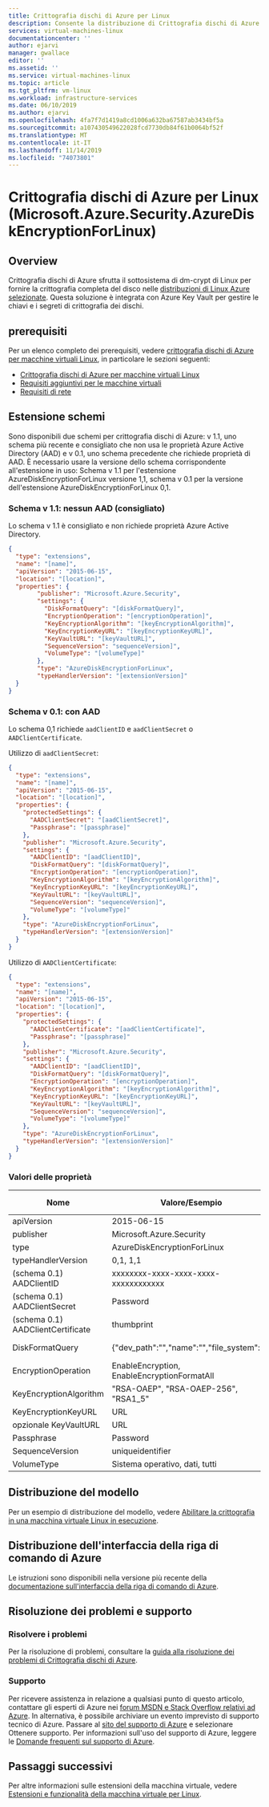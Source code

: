 ```yaml
---
title: Crittografia dischi di Azure per Linux
description: Consente la distribuzione di Crittografia dischi di Azure per Linux in una macchina virtuale usando un'estensione macchina virtuale.
services: virtual-machines-linux
documentationcenter: ''
author: ejarvi
manager: gwallace
editor: ''
ms.assetid: ''
ms.service: virtual-machines-linux
ms.topic: article
ms.tgt_pltfrm: vm-linux
ms.workload: infrastructure-services
ms.date: 06/10/2019
ms.author: ejarvi
ms.openlocfilehash: 4fa7f7d1419a8cd1006a632ba67587ab3434bf5a
ms.sourcegitcommit: a107430549622028fcd7730db84f61b0064bf52f
ms.translationtype: MT
ms.contentlocale: it-IT
ms.lasthandoff: 11/14/2019
ms.locfileid: "74073801"
---
```

# <a name="azure-disk-encryption-for-linux-microsoftazuresecurityazurediskencryptionforlinux"></a>Crittografia dischi di Azure per Linux (Microsoft.Azure.Security.AzureDiskEncryptionForLinux)

## <a name="overview"></a>Overview

Crittografia dischi di Azure sfrutta il sottosistema di dm-crypt di Linux per fornire la crittografia completa del disco nelle [distribuzioni di Linux Azure selezionate](https://aka.ms/adelinux).  Questa soluzione è integrata con Azure Key Vault per gestire le chiavi e i segreti di crittografia dei dischi.

## <a name="prerequisites"></a>prerequisiti

Per un elenco completo dei prerequisiti, vedere [crittografia dischi di Azure per macchine virtuali Linux](../linux/disk-encryption-overview.md), in particolare le sezioni seguenti:

- [Crittografia dischi di Azure per macchine virtuali Linux](../linux/disk-encryption-overview.md#supported-vms-and-operating-systems)
- [Requisiti aggiuntivi per le macchine virtuali](../linux/disk-encryption-overview.md#additional-vm-requirements)
- [Requisiti di rete](../linux/disk-encryption-overview.md#networking-requirements)

## <a name="extension-schemata"></a>Estensione schemi

Sono disponibili due schemi per crittografia dischi di Azure: v 1.1, uno schema più recente e consigliato che non usa le proprietà Azure Active Directory (AAD) e v 0.1, uno schema precedente che richiede proprietà di AAD. È necessario usare la versione dello schema corrispondente all'estensione in uso: Schema v 1.1 per l'estensione AzureDiskEncryptionForLinux versione 1,1, schema v 0.1 per la versione dell'estensione AzureDiskEncryptionForLinux 0,1.
### <a name="schema-v11-no-aad-recommended"></a>Schema v 1.1: nessun AAD (consigliato)

Lo schema v 1.1 è consigliato e non richiede proprietà Azure Active Directory.

```json
{
  "type": "extensions",
  "name": "[name]",
  "apiVersion": "2015-06-15",
  "location": "[location]",
  "properties": {
        "publisher": "Microsoft.Azure.Security",
        "settings": {
          "DiskFormatQuery": "[diskFormatQuery]",
          "EncryptionOperation": "[encryptionOperation]",
          "KeyEncryptionAlgorithm": "[keyEncryptionAlgorithm]",
          "KeyEncryptionKeyURL": "[keyEncryptionKeyURL]",
          "KeyVaultURL": "[keyVaultURL]",
          "SequenceVersion": "sequenceVersion]",
          "VolumeType": "[volumeType]"
        },
        "type": "AzureDiskEncryptionForLinux",
        "typeHandlerVersion": "[extensionVersion]"
  }
}
```


### <a name="schema-v01-with-aad"></a>Schema v 0.1: con AAD 

Lo schema 0,1 richiede `aadClientID` e `aadClientSecret` o `AADClientCertificate`.

Utilizzo di `aadClientSecret`:

```json
{
  "type": "extensions",
  "name": "[name]",
  "apiVersion": "2015-06-15",
  "location": "[location]",
  "properties": {
    "protectedSettings": {
      "AADClientSecret": "[aadClientSecret]",
      "Passphrase": "[passphrase]"
    },
    "publisher": "Microsoft.Azure.Security",
    "settings": {
      "AADClientID": "[aadClientID]",
      "DiskFormatQuery": "[diskFormatQuery]",
      "EncryptionOperation": "[encryptionOperation]",
      "KeyEncryptionAlgorithm": "[keyEncryptionAlgorithm]",
      "KeyEncryptionKeyURL": "[keyEncryptionKeyURL]",
      "KeyVaultURL": "[keyVaultURL]",
      "SequenceVersion": "sequenceVersion]",
      "VolumeType": "[volumeType]"
    },
    "type": "AzureDiskEncryptionForLinux",
    "typeHandlerVersion": "[extensionVersion]"
  }
}
```

Utilizzo di `AADClientCertificate`:

```json
{
  "type": "extensions",
  "name": "[name]",
  "apiVersion": "2015-06-15",
  "location": "[location]",
  "properties": {
    "protectedSettings": {
      "AADClientCertificate": "[aadClientCertificate]",
      "Passphrase": "[passphrase]"
    },
    "publisher": "Microsoft.Azure.Security",
    "settings": {
      "AADClientID": "[aadClientID]",
      "DiskFormatQuery": "[diskFormatQuery]",
      "EncryptionOperation": "[encryptionOperation]",
      "KeyEncryptionAlgorithm": "[keyEncryptionAlgorithm]",
      "KeyEncryptionKeyURL": "[keyEncryptionKeyURL]",
      "KeyVaultURL": "[keyVaultURL]",
      "SequenceVersion": "sequenceVersion]",
      "VolumeType": "[volumeType]"
    },
    "type": "AzureDiskEncryptionForLinux",
    "typeHandlerVersion": "[extensionVersion]"
  }
}
```


### <a name="property-values"></a>Valori delle proprietà

| Nome | Valore/Esempio | Tipo di dati |
| ---- | ---- | ---- |
| apiVersion | 2015-06-15 | date |
| publisher | Microsoft.Azure.Security | stringa |
| type | AzureDiskEncryptionForLinux | stringa |
| typeHandlerVersion | 0,1, 1,1 | int |
| (schema 0.1) AADClientID | xxxxxxxx-xxxx-xxxx-xxxx-xxxxxxxxxxxx | guid | 
| (schema 0.1) AADClientSecret | Password | stringa |
| (schema 0.1) AADClientCertificate | thumbprint | stringa |
| DiskFormatQuery | {"dev_path":"","name":"","file_system":""} | Dizionario JSON |
| EncryptionOperation | EnableEncryption, EnableEncryptionFormatAll | stringa | 
| KeyEncryptionAlgorithm | "RSA-OAEP", "RSA-OAEP-256", "RSA1_5" | stringa |
| KeyEncryptionKeyURL | URL | stringa |
| opzionale KeyVaultURL | URL | stringa |
| Passphrase | Password | stringa | 
| SequenceVersion | uniqueidentifier | stringa |
| VolumeType | Sistema operativo, dati, tutti | stringa |

## <a name="template-deployment"></a>Distribuzione del modello

Per un esempio di distribuzione del modello, vedere [Abilitare la crittografia in una macchina virtuale Linux in esecuzione](https://github.com/Azure/azure-quickstart-templates/tree/master/201-encrypt-running-linux-vm).

## <a name="azure-cli-deployment"></a>Distribuzione dell'interfaccia della riga di comando di Azure

Le istruzioni sono disponibili nella versione più recente della [documentazione sull'interfaccia della riga di comando di Azure](/cli/azure/vm/encryption?view=azure-cli-latest). 

## <a name="troubleshoot-and-support"></a>Risoluzione dei problemi e supporto

### <a name="troubleshoot"></a>Risolvere i problemi

Per la risoluzione di problemi, consultare la [guida alla risoluzione dei problemi di Crittografia dischi di Azure](../../security/azure-security-disk-encryption-tsg.md).

### <a name="support"></a>Supporto

Per ricevere assistenza in relazione a qualsiasi punto di questo articolo, contattare gli esperti di Azure nei [forum MSDN e Stack Overflow relativi ad Azure](https://azure.microsoft.com/support/community/). In alternativa, è possibile archiviare un evento imprevisto di supporto tecnico di Azure. Passare al [sito del supporto di Azure](https://azure.microsoft.com/support/options/) e selezionare Ottenere supporto. Per informazioni sull'uso del supporto di Azure, leggere le [Domande frequenti sul supporto di Azure](https://azure.microsoft.com/support/faq/).

## <a name="next-steps"></a>Passaggi successivi

Per altre informazioni sulle estensioni della macchina virtuale, vedere [Estensioni e funzionalità della macchina virtuale per Linux](features-linux.md).